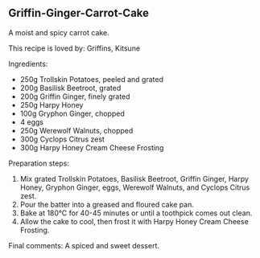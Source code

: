 ## Griffin-Ginger-Carrot-Cake
A moist and spicy carrot cake.

This recipe is loved by: Griffins, Kitsune

Ingredients:

* 250g Trollskin Potatoes, peeled and grated
* 200g Basilisk Beetroot, grated
* 200g Griffin Ginger, finely grated
* 250g Harpy Honey
* 100g Gryphon Ginger, chopped
* 4 eggs
* 250g Werewolf Walnuts, chopped
* 300g Cyclops Citrus zest
* 300g Harpy Honey Cream Cheese Frosting

Preparation steps:

1. Mix grated Trollskin Potatoes, Basilisk Beetroot, Griffin Ginger, Harpy Honey, Gryphon Ginger, eggs, Werewolf Walnuts, and Cyclops Citrus zest.
2. Pour the batter into a greased and floured cake pan.
3. Bake at 180°C for 40-45 minutes or until a toothpick comes out clean.
4. Allow the cake to cool, then frost it with Harpy Honey Cream Cheese Frosting.

Final comments: A spiced and sweet dessert.

